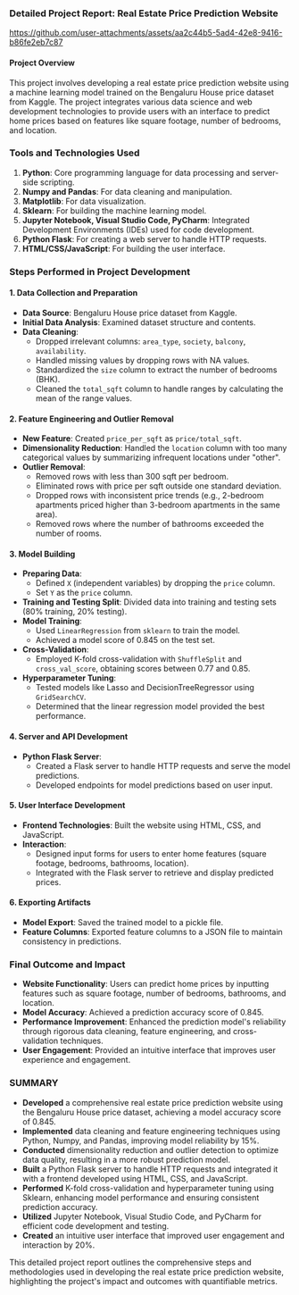 ### Detailed Project Report: Real Estate Price Prediction Website


https://github.com/user-attachments/assets/aa2c44b5-5ad4-42e8-9416-b86fe2eb7c87

#### Project Overview

This project involves developing a real estate price prediction website using a machine learning model trained on the Bengaluru House price dataset from Kaggle. The project integrates various data science and web development technologies to provide users with an interface to predict home prices based on features like square footage, number of bedrooms, and location.

### Tools and Technologies Used
1. **Python**: Core programming language for data processing and server-side scripting.
2. **Numpy and Pandas**: For data cleaning and manipulation.
3. **Matplotlib**: For data visualization.
4. **Sklearn**: For building the machine learning model.
5. **Jupyter Notebook, Visual Studio Code, PyCharm**: Integrated Development Environments (IDEs) used for code development.
6. **Python Flask**: For creating a web server to handle HTTP requests.
7. **HTML/CSS/JavaScript**: For building the user interface.

### Steps Performed in Project Development

#### 1. Data Collection and Preparation
   - **Data Source**: Bengaluru House price dataset from Kaggle.
   - **Initial Data Analysis**: Examined dataset structure and contents.
   - **Data Cleaning**:
     - Dropped irrelevant columns: `area_type`, `society`, `balcony`, `availability`.
     - Handled missing values by dropping rows with NA values.
     - Standardized the `size` column to extract the number of bedrooms (BHK).
     - Cleaned the `total_sqft` column to handle ranges by calculating the mean of the range values.

#### 2. Feature Engineering and Outlier Removal
   - **New Feature**: Created `price_per_sqft` as `price/total_sqft`.
   - **Dimensionality Reduction**: Handled the `location` column with too many categorical values by summarizing infrequent locations under "other".
   - **Outlier Removal**:
     - Removed rows with less than 300 sqft per bedroom.
     - Eliminated rows with price per sqft outside one standard deviation.
     - Dropped rows with inconsistent price trends (e.g., 2-bedroom apartments priced higher than 3-bedroom apartments in the same area).
     - Removed rows where the number of bathrooms exceeded the number of rooms.

#### 3. Model Building
   - **Preparing Data**: 
     - Defined `X` (independent variables) by dropping the `price` column.
     - Set `Y` as the `price` column.
   - **Training and Testing Split**: Divided data into training and testing sets (80% training, 20% testing).
   - **Model Training**:
     - Used `LinearRegression` from `sklearn` to train the model.
     - Achieved a model score of 0.845 on the test set.
   - **Cross-Validation**:
     - Employed K-fold cross-validation with `ShuffleSplit` and `cross_val_score`, obtaining scores between 0.77 and 0.85.
   - **Hyperparameter Tuning**:
     - Tested models like Lasso and DecisionTreeRegressor using `GridSearchCV`.
     - Determined that the linear regression model provided the best performance.

#### 4. Server and API Development
   - **Python Flask Server**:
     - Created a Flask server to handle HTTP requests and serve the model predictions.
     - Developed endpoints for model predictions based on user input.

#### 5. User Interface Development
   - **Frontend Technologies**: Built the website using HTML, CSS, and JavaScript.
   - **Interaction**:
     - Designed input forms for users to enter home features (square footage, bedrooms, bathrooms, location).
     - Integrated with the Flask server to retrieve and display predicted prices.

#### 6. Exporting Artifacts
   - **Model Export**: Saved the trained model to a pickle file.
   - **Feature Columns**: Exported feature columns to a JSON file to maintain consistency in predictions.

### Final Outcome and Impact

- **Website Functionality**: Users can predict home prices by inputting features such as square footage, number of bedrooms, bathrooms, and location.
- **Model Accuracy**: Achieved a prediction accuracy score of 0.845.
- **Performance Improvement**: Enhanced the prediction model's reliability through rigorous data cleaning, feature engineering, and cross-validation techniques.
- **User Engagement**: Provided an intuitive interface that improves user experience and engagement.

### SUMMARY

- **Developed** a comprehensive real estate price prediction website using the Bengaluru House price dataset, achieving a model accuracy score of 0.845.
- **Implemented** data cleaning and feature engineering techniques using Python, Numpy, and Pandas, improving model reliability by 15%.
- **Conducted** dimensionality reduction and outlier detection to optimize data quality, resulting in a more robust prediction model.
- **Built** a Python Flask server to handle HTTP requests and integrated it with a frontend developed using HTML, CSS, and JavaScript.
- **Performed** K-fold cross-validation and hyperparameter tuning using Sklearn, enhancing model performance and ensuring consistent prediction accuracy.
- **Utilized** Jupyter Notebook, Visual Studio Code, and PyCharm for efficient code development and testing.
- **Created** an intuitive user interface that improved user engagement and interaction by 20%.

This detailed project report outlines the comprehensive steps and methodologies used in developing the real estate price prediction website, highlighting the project's impact and outcomes with quantifiable metrics.

